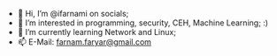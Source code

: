 - 👋 Hi, I’m @ifarnami on socials;
- 👀 I’m interested in programming, security, CEH, Machine Learning; :)
- 🌱 I’m currently learning Network and Linux;
- 📫 E-Mail: farnam.faryar@gmail.com

<!---
ifarnami/ifarnami is a ✨ special ✨ repository because its `README.md` (this file) appears on your GitHub profile.
You can click the Preview link to take a look at your changes.
--->
